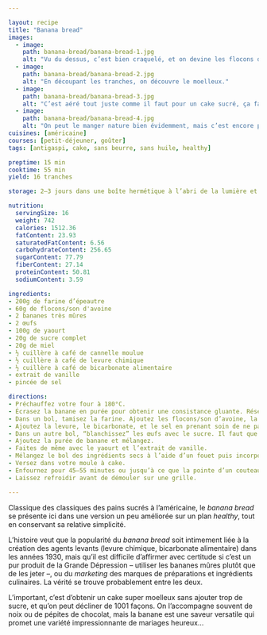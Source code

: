 ```yaml
---

layout: recipe
title: "Banana bread"
images: 
  - image: 
    path: banana-bread/banana-bread-1.jpg
    alt: "Vu du dessus, c’est bien craquelé, et on devine les flocons d’avoine dans la croûte."
  - image:
    path: banana-bread/banana-bread-2.jpg
    alt: "En découpant les tranches, on découvre le moelleux."
  - image:
    path: banana-bread/banana-bread-3.jpg
    alt: "C’est aéré tout juste comme il faut pour un cake sucré, ça fait des petites peloches, ça donne envie."
  - image:
    path: banana-bread/banana-bread-4.jpg
    alt: "On peut le manger nature bien évidemment, mais c’est encore plus gourmand avec du caramel au beurre salé ou de la pâte à tartiner à la noisette par dessus."
cuisines: [américaine]
courses: [petit-déjeuner, goûter]
tags: [antigaspi, cake, sans beurre, sans huile, healthy]

preptime: 15 min
cooktime: 55 min
yield: 16 tranches

storage: 2–3 jours dans une boîte hermétique à l’abri de la lumière et de la chaleur. 5 jours au frigo. 2 mois au congélateur.

nutrition:
  servingSize: 16
  weight: 742
  calories: 1512.36
  fatContent: 23.93
  saturatedFatContent: 6.56
  carbohydrateContent: 256.65
  sugarContent: 77.79
  fiberContent: 27.14
  proteinContent: 50.81
  sodiumContent: 3.59

ingredients:
- 200g de farine d’épeautre
- 60g de flocons/son d'avoine
- 2 bananes très mûres
- 2 œufs
- 100g de yaourt
- 20g de sucre complet
- 20g de miel
- ½ cuillère à café de cannelle moulue
- ½ cuillère à café de levure chimique
- ½ cuillère à café de bicarbonate alimentaire
- extrait de vanille
- pincée de sel

directions:
- Préchauffez votre four à 180°C.
- Écrasez la banane en purée pour obtenir une consistance gluante. Réservez.
- Dans un bol, tamisez la farine. Ajoutez les flocons/son d’avoine, la cannelle moulue, et mélangez.
- Ajoutez la levure, le bicarbonate, et le sel en prenant soin de ne pas les mettre en contact pour le moment. Réservez.
- Dans un autre bol, “blanchissez” les œufs avec le sucre. Il faut que la mixture prenne la couleur de votre sucre de canne complet, soit une teinte caramel. Puis ajoutez le miel et mélangez.
- Ajoutez la purée de banane et mélangez.
- Faites de même avec le yaourt et l’extrait de vanille.
- Mélangez le bol des ingrédients secs à l’aide d’un fouet puis incorporez le en 2 fois dans le bol des ingrédients humides à l’aide d’une maryse jusqu’à ce qu’il n’y ait plus de grumeau.
- Versez dans votre moule à cake.
- Enfournez pour 45–55 minutes ou jusqu’à ce que la pointe d’un couteau ressorte avec quelques flocons de mie.
- Laissez refroidir avant de démouler sur une grille.

---
```


Classique des classiques des pains sucrés à l’américaine, le <i lang="en">banana bread</i> se présente ici dans une version un peu améliorée sur un plan <i lang="en">healthy</i>, tout en conservant sa relative simplicité.

L’histoire veut que la popularité du <i lang="en">banana bread</i> soit intimement liée à la création des agents levants (levure chimique, bicarbonate alimentaire) dans les années 1930, mais qu’il est difficile d’affirmer avec certitude si c’est un pur produit de la Grande Dépression – utiliser les bananes mûres plutôt que de les jeter –, ou du <i lang="en">marketing</i> des marques de préparations et ingrédients culinaires. La vérité se trouve probablement entre les deux.

L’important, c’est d’obtenir un cake super moelleux sans ajouter trop de sucre, et qu’on peut décliner de 1001 façons. On l’accompagne souvent de noix ou de pépites de chocolat, mais la banane est une saveur versatile qui promet une variété impressionnante de mariages heureux…